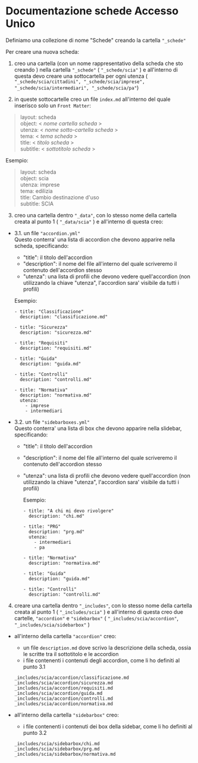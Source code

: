 # Documentazione schede Accesso Unico

Definiamo una collezione di nome "Schede" creando la cartella ``"_schede"``

Per creare una nuova scheda:

1. creo una cartella (con un nome rappresentativo della scheda che sto creando ) nella cartella ``"_schede"`` ( `"_schede/scia"` ) e all'interno di questa devo creare una sottocartella per ogni utenza ( `"_schede/scia/cittadini", "_schede/scia/imprese", "_schede/scia/intermediari", "_schede/scia/pa"`)

2. in queste sottocartelle creo un file `index.md` all'interno del quale inserisco solo un `Front Matter`:

  > layout: scheda  
  > object: < *nome cartella scheda* >  
  > utenza: < *nome sotto-cartella scheda* >    
  > tema: < *tema scheda* >  
  > title: < *titolo scheda* >    
  > subtitle: < *sottotitolo scheda* >  

  Esempio:
  > layout: scheda  
  > object: scia  
  > utenza: imprese  
  > tema: edilizia  
  > title: Cambio destinazione d'uso  
  > subtitle: SCIA

3. creo una cartella dentro `"_data"`, con lo stesso nome della cartella creata al punto 1 ( `"_data/scia"` ) e all'interno di questa creo:
  - 3.1. un file `"accordion.yml"`  
   Questo conterra' una lista di accordion che devono apparire nella scheda, specificando:
     - "title": il titolo dell'accordion
     - "description": il nome del file all'interno del quale scriveremo il contenuto dell'accordion stesso
     - "utenza": una lista di profili che devono vedere quell'accordion (non utilizzando la chiave "utenza", l'accordion sara' visibile da tutti i profili)

      Esempio:
      ~~~
      - title: "Classificazione"
        description: "classificazione.md"

      - title: "Sicurezza"
        description: "sicurezza.md"

      - title: "Requisiti"
        description: "requisiti.md"

      - title: "Guida"
        description: "guida.md"

      - title: "Controlli"
        description: "controlli.md"

      - title: "Normativa"
        description: "normativa.md"
        utenza:
          - imprese
          - intermediari
      ~~~
  - 3.2. un file `"sidebarboxes.yml"`  
  Questo conterra' una lista di box che devono apparire nella slidebar, specificando:
    - "title": il titolo dell'accordion
    - "description": il nome del file all'interno del quale scriveremo il contenuto dell'accordion stesso
    - "utenza": una lista di profili che devono vedere quell'accordion (non utilizzando la chiave "utenza", l'accordion sara' visibile da tutti i profili)

      Esempio:
       ~~~
       - title: "A chi mi devo rivolgere"
         description: "chi.md"

       - title: "PRG"
         description: "prg.md"
         utenza:
           - intermediari
           - pa

       - title: "Normativa"
         description: "normativa.md"

       - title: "Guida"
         description: "guida.md"

       - title: "Controlli"
         description: "controlli.md"
       ~~~

4. creare una cartella dentro `"_includes"`, con lo stesso nome della cartella creata al punto 1 ( `"_includes/scia"` ) e all'interno di questa creo due cartelle, `"accordion"` e `"sidebarbox"` ( `"_includes/scia/accordion"`, `"_includes/scia/sidebarbox"` )

  - all'interno della cartella `"accordion"` creo:
     - un file `description.md` dove scrivo la descrizione della scheda, ossia le scritte tra il sottotitolo e le accordion
     -  i file contenenti i contenuti degli accordion, come li ho definiti al punto 3.1

     ~~~
     _includes/scia/accordion/classificazione.md
     _includes/scia/accordion/sicurezza.md
     _includes/scia/accordion/requisiti.md
     _includes/scia/accordion/guida.md
     _includes/scia/accordion/controlli.md
     _includes/scia/accordion/normativa.md
     ~~~

  - all'interno della cartella `"sidebarbox"` creo:
     - i file contenenti i contenuti dei box della sidebar, come li ho definiti al punto 3.2

    ~~~
    _includes/scia/sidebarbox/chi.md
    _includes/scia/sidebarbox/prg.md
    _includes/scia/sidebarbox/normativa.md
    ~~~
